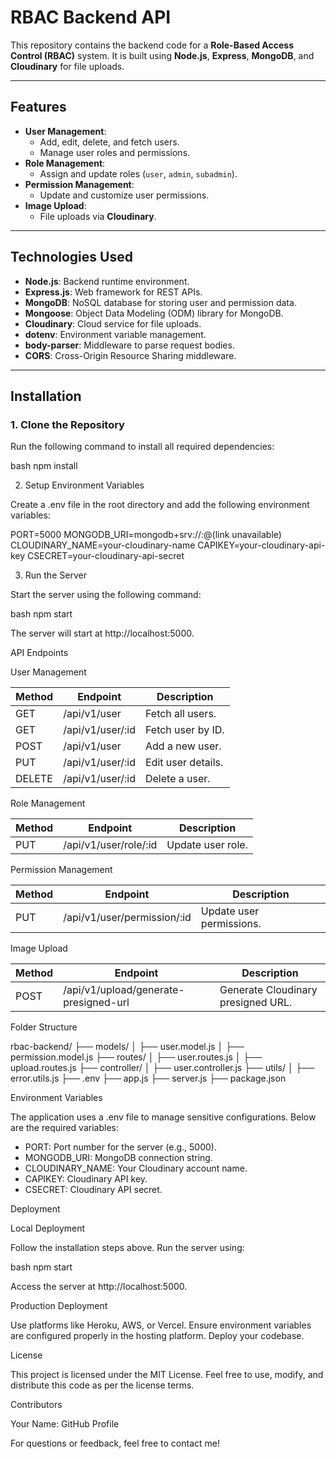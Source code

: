 # **RBAC Backend API**

This repository contains the backend code for a **Role-Based Access Control (RBAC)** system. It is built using **Node.js**, **Express**, **MongoDB**, and **Cloudinary** for file uploads.

---

## **Features**
- **User Management**:
  - Add, edit, delete, and fetch users.
  - Manage user roles and permissions.
- **Role Management**:
  - Assign and update roles (`user`, `admin`, `subadmin`).
- **Permission Management**:
  - Update and customize user permissions.
- **Image Upload**:
  - File uploads via **Cloudinary**.

---

## **Technologies Used**
- **Node.js**: Backend runtime environment.
- **Express.js**: Web framework for REST APIs.
- **MongoDB**: NoSQL database for storing user and permission data.
- **Mongoose**: Object Data Modeling (ODM) library for MongoDB.
- **Cloudinary**: Cloud service for file uploads.
- **dotenv**: Environment variable management.
- **body-parser**: Middleware to parse request bodies.
- **CORS**: Cross-Origin Resource Sharing middleware.

---

## **Installation**

### **1. Clone the Repository**

Run the following command to install all required dependencies:

bash
npm install


2. Setup Environment Variables

Create a .env file in the root directory and add the following environment variables:

PORT=5000
MONGODB_URI=mongodb+srv://<username>:<password>@(link unavailable)
CLOUDINARY_NAME=your-cloudinary-name
CAPIKEY=your-cloudinary-api-key
CSECRET=your-cloudinary-api-secret


3. Run the Server

Start the server using the following command:

bash
npm start

The server will start at http://localhost:5000.

API Endpoints


User Management

| Method | Endpoint | Description |
| --- | --- | --- |
| GET | /api/v1/user | Fetch all users. |
| GET | /api/v1/user/:id | Fetch user by ID. |
| POST | /api/v1/user | Add a new user. |
| PUT | /api/v1/user/:id | Edit user details. |
| DELETE | /api/v1/user/:id | Delete a user. |

Role Management

| Method | Endpoint | Description |
| --- | --- | --- |
| PUT | /api/v1/user/role/:id | Update user role. |

Permission Management

| Method | Endpoint | Description |
| --- | --- | --- |
| PUT | /api/v1/user/permission/:id | Update user permissions. |

Image Upload

| Method | Endpoint | Description |
| --- | --- | --- |
| POST | /api/v1/upload/generate-presigned-url | Generate Cloudinary presigned URL. |

Folder Structure



rbac-backend/
├── models/
│   ├── user.model.js
│   ├── permission.model.js
├── routes/
│   ├── user.routes.js
│   ├── upload.routes.js
├── controller/
│   ├── user.controller.js
├── utils/
│   ├── error.utils.js
├── .env
├── app.js
├── server.js
├── package.json


Environment Variables


The application uses a .env file to manage sensitive configurations. Below are the required variables:

- PORT: Port number for the server (e.g., 5000).
- MONGODB_URI: MongoDB connection string.
- CLOUDINARY_NAME: Your Cloudinary account name.
- CAPIKEY: Cloudinary API key.
- CSECRET: Cloudinary API secret.

Deployment


Local Deployment

Follow the installation steps above. Run the server using:

bash
npm start

Access the server at http://localhost:5000.

Production Deployment

Use platforms like Heroku, AWS, or Vercel. Ensure environment variables are configured properly in the hosting platform. Deploy your codebase.

License


This project is licensed under the MIT License. Feel free to use, modify, and distribute this code as per the license terms.

Contributors


Your Name: GitHub Profile

For questions or feedback, feel free to contact me!